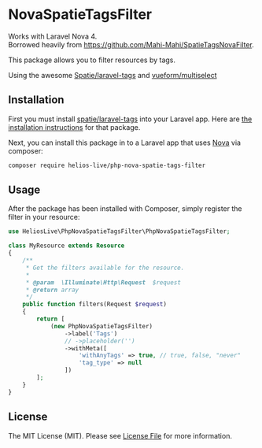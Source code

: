 # NovaSpatieTagsFilter
Works with Laravel Nova 4.  
Borrowed heavily from https://github.com/Mahi-Mahi/SpatieTagsNovaFilter.  

This package allows you to filter resources by tags.

Using the awesome [Spatie/laravel-tags](https://github.com/spatie/laravel-tags) and [vueform/multiselect](https://github.com/vueform/multiselect)

## Installation

First you must install [spatie/laravel-tags](https://github.com/spatie/laravel-tags) into your Laravel app. Here are [the installation instructions](https://spatie.be/docs/laravel-tags/v4/installation-and-setup) for that package.

Next, you can install this package in to a Laravel app that uses [Nova](https://nova.laravel.com) via composer:

```bash
composer require helios-live/php-nova-spatie-tags-filter
```

## Usage

After the package has been installed with Composer, simply register the filter in your resource:

```php
use HeliosLive\PhpNovaSpatieTagsFilter\PhpNovaSpatieTagsFilter;

class MyResource extends Resource
{
    /**
     * Get the filters available for the resource.
     *
     * @param  \Illuminate\Http\Request  $request
     * @return array
     */
    public function filters(Request $request)
    {
        return [
            (new PhpNovaSpatieTagsFilter)
                ->label('Tags')
                // ->placeholder('')
                ->withMeta([
                    'withAnyTags' => true, // true, false, "never"
                    'tag_type' => null
                ])
        ];
    }
}
```

## License

The MIT License (MIT). Please see [License File](LICENSE.md) for more information.
